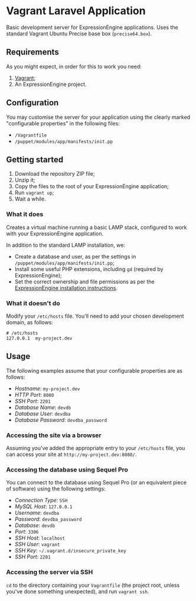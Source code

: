 # Vagrant Laravel Application
Basic development server for ExpressionEngine applications. Uses the standard Vagrant Ubuntu Precise base box (`precise64.box`).

## Requirements
As you might expect, in order for this to work you need:

1. [Vagrant][vagrant];
2. An ExpressionEngine project.

[vagrant]: http://vagrantup.com/

## Configuration
You may customise the server for your application using the clearly marked "configurable properties" in the following files:

- `/Vagrantfile`
- `/puppet/modules/app/manifests/init.pp`

## Getting started
1. Download the repository ZIP file;
2. Unzip it;
3. Copy the files to the root of your ExpressionEngine application;
4. Run `vagrant up`;
5. Wait a while.

### What it does
Creates a virtual machine running a basic LAMP stack, configured to work with your ExpressionEngine application.

In addition to the standard LAMP installation, we:

- Create a database and user, as per the settings in `/puppet/modules/app/manifests/init.pp`;
- Install some useful PHP extensions, including `gd` (required by ExpressionEngine);
- Set the correct ownership and file permissions as per the [ExpressionEngine installation instructions][ee_install].

[ee_install]: http://ellislab.com/expressionengine/user-guide/installation/installation.html

### What it doesn't do
Modify your `/etc/hosts` file. You'll need to add your chosen development domain, as follows:

~~~~~
# /etc/hosts
127.0.0.1  my-project.dev
~~~~~

## Usage
The following examples assume that your configurable properties are as follows:

- _Hostname_: `my-project.dev`
- _HTTP Port_: `8080`
- _SSH Port_: `2201`
- _Database Name_: `devdb`
- _Database User_: `devdba`
- _Database Password_: `devdba_password`

### Accessing the site via a browser
Assuming you've added the appropriate entry to your `/etc/hosts` file, you can access your site at `http://my-project.dev:8080/`.

### Accessing the database using Sequel Pro
You can connect to the database using Sequel Pro (or an equivalent piece of software) using the following settings:

- _Connection Type_: `SSH`
- _MySQL Host_: `127.0.0.1`
- _Username_: `devdba`
- _Password_: `devdba_password`
- _Database_: `devdb`
- _Port_: `3306`
- _SSH Host_: `localhost`
- _SSH User_: `vagrant`
- _SSH Key_: `~/.vagrant.d/insecure_private_key`
- _SSH Port_: `2201`

### Accessing the server via SSH
`cd` to the directory containing your `Vagrantfile` (the project root, unless you've done something unexpected), and run `vagrant ssh`.
